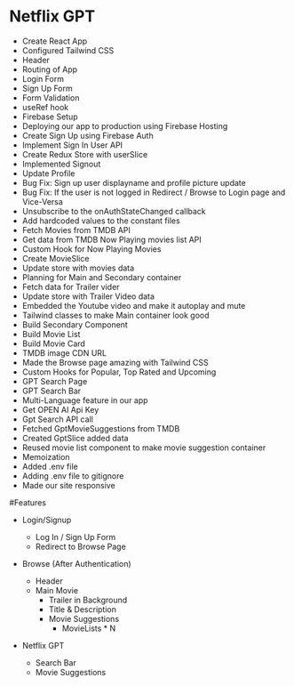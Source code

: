 # Netflix GPT

- Create React App
- Configured Tailwind CSS
- Header
- Routing of App
- Login Form
- Sign Up Form
- Form Validation
- useRef hook
- Firebase Setup
- Deploying our app to production using Firebase Hosting
- Create Sign Up using Firebase Auth
- Implement Sign In User API
- Create Redux Store with userSlice
- Implemented Signout
- Update Profile
- Bug Fix: Sign up user displayname and profile picture update
- Bug Fix: If the user is not logged in Redirect / Browse to Login page and Vice-Versa
- Unsubscribe to the onAuthStateChanged callback
- Add hardcoded values to the constant files
- Fetch Movies from TMDB API
- Get data from TMDB Now Playing movies list API
- Custom Hook for Now Playing Movies
- Create MovieSlice
- Update store with movies data
- Planning for Main and Secondary container
- Fetch data for Trailer vider
- Update store with Trailer Video data
- Embedded the Youtube video and make it autoplay and mute
- Tailwind classes to make Main container look good
- Build Secondary Component
- Build Movie List
- Build Movie Card
- TMDB image CDN URL
- Made the Browse page amazing with Tailwind CSS
- Custom Hooks for Popular, Top Rated and Upcoming
- GPT Search Page
- GPT Search Bar
- Multi-Language feature in our app
- Get OPEN AI Api Key
- Gpt Search API call
- Fetched GptMovieSuggestions from TMDB
- Created GptSlice added data
- Reused movie list component to make movie suggestion container
- Memoization
- Added .env file
- Adding .env file to gitignore
- Made our site responsive

#Features

- Login/Signup
    - Log In / Sign Up Form
    - Redirect to Browse Page

- Browse (After Authentication)
    - Header
    - Main Movie
        - Trailer in Background
        - Title & Description
        - Movie Suggestions
            - MovieLists * N

- Netflix GPT
    - Search Bar
    - Movie Suggestions
        